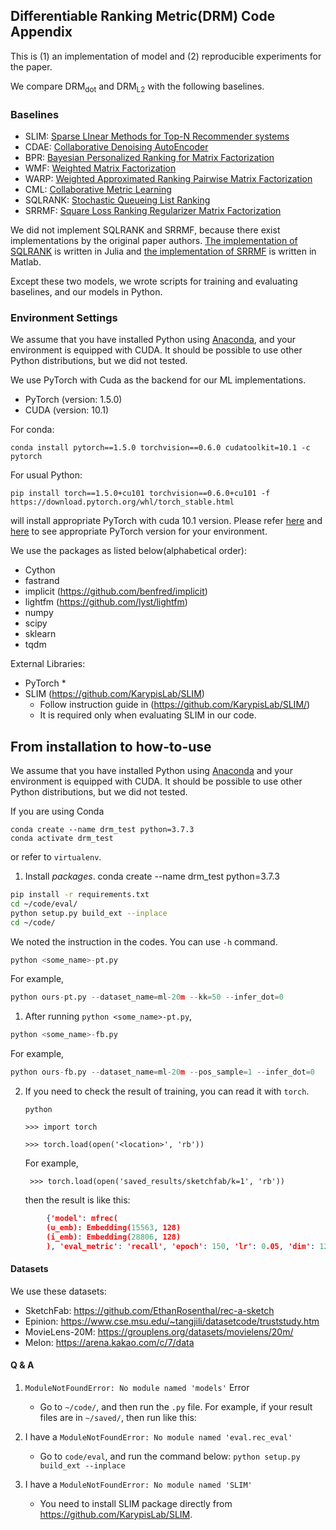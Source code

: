 ## Differentiable Ranking Metric(DRM) Code Appendix

This is (1) an implementation of model and (2) reproducible experiments for the paper.

 We compare DRM<sub>dot</sub> and DRM<sub>L2</sub> with the following baselines.

### Baselines
- SLIM: [Sparse LInear Methods for Top-N Recommender systems](http://glaros.dtc.umn.edu/gkhome/node/774)
- CDAE: [Collaborative Denoising AutoEncoder](https://dl.acm.org/doi/10.1145/2835776.2835837)
- BPR: [Bayesian Personalized Ranking for Matrix Factorization](https://arxiv.org/abs/1205.2618)
- WMF: [Weighted Matrix Factorization](http://yifanhu.net/PUB/cf.pdf)
- WARP: [Weighted Approximated Ranking Pairwise Matrix Factorization](https://static.googleusercontent.com/media/research.google.com/en//pubs/archive/41534.pdf)
- CML: [Collaborative Metric Learning](http://www.cs.cornell.edu/~ylongqi/paper/HsiehYCLBE17.pdf)
- SQLRANK: [Stochastic Queueing List Ranking](https://arxiv.org/abs/1803.00114)
- SRRMF: [Square Loss Ranking Regularizer Matrix Factorization](https://github.com/HERECJ/recsys/tree/master/alg/discrete/SRRMF)

We did not implement SQLRANK and SRRMF, because there exist implementations by the original paper authors.
[The implementation of SQLRANK](https://github.com/wuliwei9278/SQL-Rank) is written in Julia and [the implementation of SRRMF](https://github.com/HERECJ/recsys/tree/master/alg/discrete/SRRMF) is written in Matlab.

Except these two models, we wrote scripts for training and evaluating baselines, and our models in Python.


### Environment Settings
We assume that you have installed Python using [Anaconda](https://docs.anaconda.com/anaconda/install/), and your environment is equipped with CUDA. It should be possible to use other Python distributions, but we did not tested.

We use PyTorch with Cuda as the backend for our ML implementations.
 * PyTorch (version: 1.5.0)
 * CUDA (version: 10.1)

For conda:
```
conda install pytorch==1.5.0 torchvision==0.6.0 cudatoolkit=10.1 -c pytorch
```

For usual Python:
```
pip install torch==1.5.0+cu101 torchvision==0.6.0+cu101 -f https://download.pytorch.org/whl/torch_stable.html
```

will install appropriate PyTorch with cuda 10.1 version. Please refer [here](https://pytorch.org/get-started/locally/) and [here](https://pytorch.org/get-started/previous-versions/) to see appropriate PyTorch version for your environment.


We use the packages as listed below(alphabetical order):
 * Cython
 * fastrand
 * implicit (https://github.com/benfred/implicit)
 * lightfm (https://github.com/lyst/lightfm)
 * numpy
 * scipy
 * sklearn
 * tqdm

External Libraries:
* PyTorch
  *
* SLIM (https://github.com/KarypisLab/SLIM)
  * Follow instruction guide in (https://github.com/KarypisLab/SLIM/)
  * It is required only when evaluating SLIM in our code.




From installation to how-to-use
---------------
We assume that you have installed Python using [Anaconda](https://docs.anaconda.com/anaconda/install/) and your environment is equipped with CUDA. It should be possible to use other Python distributions, but we did not tested.

If you are using Conda
```
conda create --name drm_test python=3.7.3
conda activate drm_test
```
or refer to `virtualenv`.

1. Install *packages*.
    conda create --name drm_test python=3.7.3

```bash
pip install -r requirements.txt
cd ~/code/eval/
python setup.py build_ext --inplace
cd ~/code/
```

We noted the instruction in the codes. You can use `-h` command.
```python
python <some_name>-pt.py
```

For example,
```python
python ours-pt.py --dataset_name=ml-20m --kk=50 --infer_dot=0
```

1. After running `python <some_name>-pt.py`,
```python
python <some_name>-fb.py
```

For example,
```python
python ours-fb.py --dataset_name=ml-20m --pos_sample=1 --infer_dot=0
```

2. If you need to check the result of training, you can read it with `torch`.

     `python`

    `>>> import torch`

    `>>> torch.load(open('<location>', 'rb'))`

    For example,

        >>> torch.load(open('saved_results/sketchfab/k=1', 'rb'))

    then the result is like this:
```json
        {'model': mfrec(
        (u_emb): Embedding(15563, 128)
        (i_emb): Embedding(28806, 128)
        ), 'eval_metric': 'recall', 'epoch': 150, 'lr': 0.05, 'dim': 128, 'alpha': 1.0, 'tau': 0.1, 'reg': 0.5, 'best': 0.27563380826315786}
```

#### Datasets
We use these datasets:

 * SketchFab: https://github.com/EthanRosenthal/rec-a-sketch
 * Epinion: https://www.cse.msu.edu/~tangjili/datasetcode/truststudy.htm
 * MovieLens-20M: https://grouplens.org/datasets/movielens/20m/
 * Melon: https://arena.kakao.com/c/7/data

#### Q & A
1. `ModuleNotFoundError: No module named 'models'` Error
   * Go to `~/code/`, and then run the `.py` file.
     For example, if your result files are in `~/saved/`, then run like this:

2. I have a `ModuleNotFoundError: No module named 'eval.rec_eval'`
   * Go to `code/eval`, and run the command below:
    `python setup.py build_ext --inplace`

3. I have a `ModuleNotFoundError: No module named 'SLIM'`
   * You need to install SLIM package directly from https://github.com/KarypisLab/SLIM.
